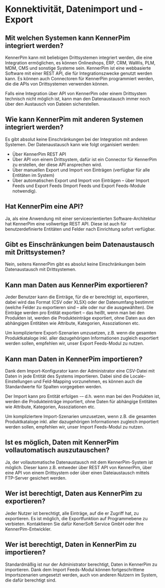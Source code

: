 # Konnektivität, Datenimport und -Export



## Mit welchen Systemen kann KennerPim integriert werden?

KennerPim kann mit beliebigen Drittsystemen integriert werden, die eine Integration ermöglichen, es können Onlineshops, ERP, CRM, WaWis, PLM, MDM, CMS und sonstige Systeme sein. KennerPim ist eine webbasierte Software mit einer REST API, die für Integrationszwecke genutzt werden kann. Es können auch Connectoren für KennerPim programmiert werden, die die APIs von Drittsystemen verwenden können.

Falls eine Integration über API von KennerPim oder einem Drittsystem technisch nicht möglich ist, kann man den Datenaustausch immer noch über den Austausch von Dateien sicherstellen.

  

## Wie kann KennerPim mit anderen Systemen integriert werden?

Es gibt absolut keine Einschränkungen bei der Integration mit anderen Systemen. Der Datenaustausch kann wie folgt organisiert werden:

- Über KennerPim REST API
- Über API von einem Drittsystem, dafür ist ein Connector für KennerPim zu erstellen, der diese API ansprechen wird.
- Über manuellen Export und Import von Einträgen (verfügbar für alle Entitäten im System)
- Über automatischen Export und Import von Einträgen – über Import Feeds und Export Feeds (Import Feeds und Export Feeds-Module notwendig).




## Hat KennerPim eine API?

Ja, als eine Anwendung mit einer serviceorientierten Software-Architektur hat KennerPim eine vollwertige REST API. Diese ist auch für benutzerdefinierte Entitäten und Felder nach Einrichtung sofort verfügbar.

  

## Gibt es Einschränkungen beim Datenaustausch mit Drittsystemen?

Nein, seitens KennerPim gibt es absolut keine Einschränkungen beim Datenaustausch mit Drittsystemen.

  

## Kann man Daten aus KennerPim exportieren?

Jeder Benutzer kann die Einträge, für die er berechtigt ist, exportieren, dabei wird das Format (CSV oder XLSX) oder der Datenumfang bestimmt (welche Felder zu exportieren sind – alle oder nur die ausgewählten). Die Einträge werden pro Entität exportiert – das heißt, wenn man bei den Produkten ist, werden die Produkteinträge exportiert, ohne Daten aus den abhängigen Entitäten wie Attribute, Kategorien, Assoziationen etc.

Um kompliziertere Export-Szenarien umzusetzen, z.B. wenn die gesamten Produktkataloge inkl. aller dazugehörigen Informationen zugleich exportiert werden sollen, empfehlen wir, unser Export Feeds-Modul zu nutzen.



## Kann man Daten in KennerPim importieren?

Dank dem Import-Konfigurator kann der Administrator eine CSV-Datei mit Daten in jede Entität des Systems importieren. Dabei sind die Locale-Einstellungen und Feld-Mapping vorzunehmen, es können auch die Standardwerte für Spalten vorgegeben werden.

Der Import kann pro Entität erfolgen -– d.h. wenn man bei den Produkten ist, werden die Produkteinträge importiert, ohne Daten für abhängige Entitäten wie Attribute, Kategorien, Assoziationen etc.

Um kompliziertere Import-Szenarien umzusetzen, wenn z.B. die gesamten Produktkataloge inkl. aller dazugehörigen Informationen zugleich importiert werden sollen, empfehlen wir, unser Import Feeds-Modul zu nutzen.

  

## Ist es möglich, Daten mit KennerPim vollautomatisch auszutauschen?

Ja, der vollautomatische Datenaustausch mit dem KennerPim-System ist möglich. Dieser kann z.B. entweder über REST API von KennerPim, über eine API von einem Drittsystem oder über einen Dateiaustausch mittels FTP-Server gesichert werden.

  

## Wer ist berechtigt, Daten aus KennerPim zu exportieren?

Jeder Nutzer ist berechtigt, alle Einträge, auf die er Zugriff hat, zu exportieren. Es ist möglich, die Exportfunktion auf Programmebene zu verbieten. Kontaktieren Sie dafür KenerSoft Service GmbH oder Ihre KennerPim-Entwickler.



## Wer ist berechtigt, Daten in KennerPim zu importieren?

Standardmäßig ist nur der Administrator berechtigt, Daten in KennerPim zu importieren. Dank dem Import Feeds-Modul können fortgeschrittene Importszenarien umgesetzt werden, auch von anderen Nutzern im System, die dafür berechtigt sind.
